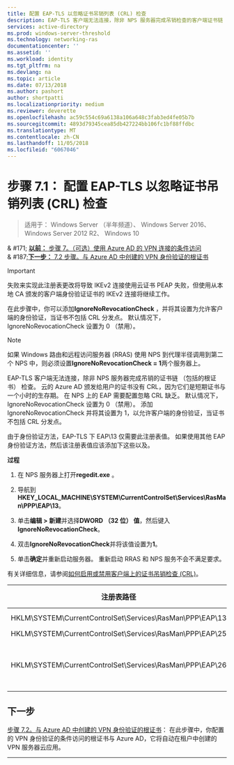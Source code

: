 ```yaml
---
title: 配置 EAP-TLS 以忽略证书吊销列表 (CRL) 检查
description: EAP-TLS 客户端无法连接，除非 NPS 服务器完成吊销检查的客户端证书链 （包括的根证书），并验证已被吊销的证书。
services: active-directory
ms.prod: windows-server-threshold
ms.technology: networking-ras
documentationcenter: ''
ms.assetid: ''
ms.workload: identity
ms.tgt_pltfrm: na
ms.devlang: na
ms.topic: article
ms.date: 07/13/2018
ms.author: pashort
author: shortpatti
ms.localizationpriority: medium
ms.reviewer: deverette
ms.openlocfilehash: ac59c554c69a6138a106a648c3fab3ed4fe05b7b
ms.sourcegitcommit: 4893d79345cea85db427224bb106fc1bf88ffdbc
ms.translationtype: MT
ms.contentlocale: zh-CN
ms.lasthandoff: 11/05/2018
ms.locfileid: "6067046"
---
```

# 步骤 7.1： 配置 EAP-TLS 以忽略证书吊销列表 (CRL) 检查

>适用于： Windows Server （半年频道）、 Windows Server 2016、 Windows Server 2012 R2、 Windows 10

& #171; [**以前：** 步骤 7。（可选）使用 Azure AD 的 VPN 连接的条件访问](ad-ca-vpn-connectivity-windows10.md)<br>
& #187;[**下一步：** 7.2 步骤。与 Azure AD 中创建的 VPN 身份验证的根证书](vpn-create-root-cert-for-vpn-auth-azure-ad.md)

>[!IMPORTANT]
>失败来实现此注册表更改将导致 IKEv2 连接使用云证书 PEAP 失败，但使用从本地 CA 颁发的客户端身份验证证书的 IKEv2 连接将继续工作。

在此步骤中，你可以添加**IgnoreNoRevocationCheck** ，并将其设置为允许客户端的身份验证，当证书不包括 CRL 分发点。 默认情况下，IgnoreNoRevocationCheck 设置为 0 （禁用）。

>[!NOTE]
>如果 Windows 路由和远程访问服务器 (RRAS) 使用 NPS 到代理半径调用到第二个 NPS 中，则必须设置**IgnoreNoRevocationCheck = 1**两个服务器上。

EAP-TLS 客户端无法连接，除非 NPS 服务器完成吊销的证书链 （包括的根证书） 检查。 云的 Azure AD 颁发给用户的证书没有 CRL，因为它们是短期证书与一个小时的生存期。 在 NPS 上的 EAP 需要配置忽略 CRL 缺乏。 默认情况下，IgnoreNoRevocationCheck 设置为 0 （禁用）。 添加 IgnoreNoRevocationCheck 并将其设置为 1，以允许客户端的身份验证，当证书不包括 CRL 分发点。 

由于身份验证方法，EAP-TLS 下 EAP\13 仅需要此注册表值。 如果使用其他 EAP 身份验证方法，然后该注册表值应该添加下这些以及。 

**过程**

1. 在 NPS 服务器上打开**regedit.exe** 。

2. 导航到**HKEY_LOCAL_MACHINE\SYSTEM\CurrentControlSet\Services\RasMan\PPP\EAP\13**。

3. 单击**编辑 > 新建**并选择**DWORD （32 位） 值**，然后键入**IgnoreNoRevocationCheck**。

4. 双击**IgnoreNoRevocationCheck**并将该值设置为**1**。

5. 单击**确定**并重新启动服务器。 重新启动 RRAS 和 NPS 服务不会不满足要求。

有关详细信息，请参阅[如何启用或禁用客户端上的证书吊销检查 (CRL)](https://technet.microsoft.com/library/bb680540.aspx)。


|注册表路径  |EAP 扩展  |
|---------|---------|
|HKLM\SYSTEM\CurrentControlSet\Services\RasMan\PPP\EAP\13     |EAP-TLS         |
|HKLM\SYSTEM\CurrentControlSet\Services\RasMan\PPP\EAP\25     |PEAP         |
|HKLM\SYSTEM\CurrentControlSet\Services\RasMan\PPP\EAP\26     |EAP-身份验证协议 v2         |

## 下一步

[步骤 7.2。与 Azure AD 中创建的 VPN 身份验证的根证书](vpn-create-root-cert-for-vpn-auth-azure-ad.md)： 在此步骤中，你配置的 VPN 身份验证的条件访问的根证书与 Azure AD，它将自动在租户中创建的 VPN 服务器云应用。 

---
